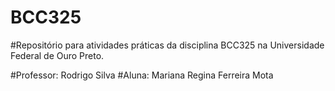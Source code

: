 # BCC325
#Repositório para atividades práticas da disciplina BCC325 na Universidade Federal de Ouro Preto.

#Professor: Rodrigo Silva
#Aluna: Mariana Regina Ferreira Mota
